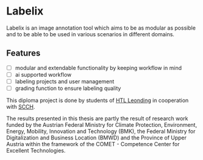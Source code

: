# Labelix

Labelix is an image annotation tool which aims to be as modular as possible and to be able to be used in various scenarios in different domains.

## Features

- [ ] modular and extendable functionality by keeping workflow in mind
- [ ] ai supported workflow
- [ ] labeling projects and user management
- [ ] grading function to ensure labeling quality

This diploma project is done by students of [HTL Leonding](https://htl-leonding.ac.at) in cooperation with [SCCH](https://scch.at/).

The results presented in this thesis are partly the result of research work funded by the Austrian Federal Ministry for Climate Protection, Environment, Energy, Mobility, Innovation and Technology (BMK), the Federal Ministry for Digitalization and Business Location (BMWD) and the Province of Upper Austria within the framework of the COMET - Competence Center for Excellent Technologies.
